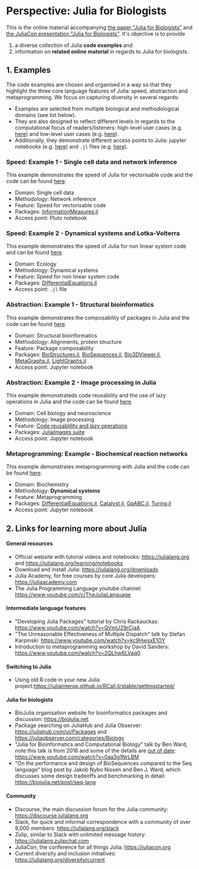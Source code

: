 # Perspective: Julia for Biologists
This is the online material accompanying [the paper "Julia for Biologists"](https://arxiv.org/abs/2109.09973) and [the JuliaCon presentation "Julia for Biologists"](https://www.youtube.com/watch?v=gRj7E5kYG1I). It's objective is to provide
1. a diverse collection of Julia **code examples** and 
2. information on **related online material** in regards to Julia for biologists. 


## 1. Examples
The code examples are chosen and organised in a way so that they highlight the three core language features of Julia: speed, abstraction and metaprogramming. We focus on capturing diversity in several regards:
- Examples are selected from multiple biological and methodological domains (see list below). 
- They are also designed to reflect different levels in regards to the computational focus of readers/listeners: high-level user cases (e.g. [here](https://github.com/ElisabethRoesch/Perspective_Julia_for_Biologists/blob/main/examples/metaprogramming/Dynamical-systems-modeling.ipynb)) and low-level user cases (e.g. [here](https://github.com/ElisabethRoesch/Perspective_Julia_for_Biologists/tree/main/examples/abstraction/images_lazy)).
- Additionally, they demonstrate different access points to Julia: jupyter notebooks (e.g. [here](https://github.com/ElisabethRoesch/Perspective_Julia_for_Biologists/blob/main/examples/metaprogramming/Dynamical-systems-modeling.ipynb)) and ``.jl`` files (e.g. [here](https://github.com/ElisabethRoesch/Perspective_Julia_for_Biologists/blob/main/examples/speed/Single_cell_data_and_network_inference.jl)).

### Speed: Example 1 - Single cell data and network inference
This example demonstrates the speed of Julia for vectorisable code and the code can be found [here](https://github.com/ElisabethRoesch/Perspective_Julia_for_Biologists/blob/main/examples/speed/Single_cell_data_and_network_inference.jl). 
* Domain: Single cell data
* Methodology: Network inference
* Feature: Speed for vectorisable code
* Packages: [InformationMeasures.jl](https://github.com/Tchanders/InformationMeasures.jl)
* Access point: Pluto notebook
### Speed: Example 2 - Dynamical systems and Lotka-Volterra
This example demonstrates the speed of Julia for non linear system code and can be found [here](https://github.com/ElisabethRoesch/Perspective_Julia_for_Biologists/blob/main/examples/speed/lotka_volterra_speed.jl).
* Domain: Ecology
* Methodology: Dynamical systems
* Feature: Speed for non linear system code
* Packages: [DifferentialEquations.jl](https://diffeq.sciml.ai/stable/)
* Access point: ``.jl`` file
### Abstraction: Example 1 - Structural bioinformatics
This example demonstrates the composability of packages in Julia and the code can be found [here](https://github.com/ElisabethRoesch/Perspective_Julia_for_Biologists/blob/main/examples/abstraction/structural_bioinformatics.ipynb).
* Domain: Structural bioinformatics
* Methodology: Alignments, protein structure
* Feature: Package composability
* Packages: [BioStructures.jl](https://github.com/BioJulia/BioStructures.jl), [BioSequences.jl](https://github.com/BioJulia/BioSequences.jl), [Bio3DViewer.jl](https://github.com/jgreener64/Bio3DView.jl), [MetaGraphs.jl](https://github.com/JuliaGraphs/MetaGraphs.jl), [LightGraphs.jl](https://github.com/sbromberger/LightGraphs.jl)
* Access point: Jupyter notebook
### Abstraction: Example 2 - Image processing in Julia
This example demonstrateds code reusability and the use of lazy operations in Julia and the code can be found [here](https://github.com/ElisabethRoesch/Perspective_Julia_for_Biologists/tree/main/examples/abstraction/images_lazy).
* Domain: Cell biology and neuroscience
* Methodology: Image processing
* Feature: [Code reusablility and lazy operations](examples/abstraction/images_lazy/README.md)
* Packages: [JuliaImages suite](https://juliaimages.org/stable/)
* Access point: Jupyter notebook
### Metaprogramming: Example - Biochemical reaction networks
This example demonstrates metaprogramming with Julia and the code can be found [here](https://github.com/ElisabethRoesch/Perspective_Julia_for_Biologists/blob/main/examples/metaprogramming/Dynamical-systems-modeling.ipynb).
* Domain: Biochemistry
* Methodology: **Dynamical systems**
* Feature: Metaprogramming
* Packages: [DifferentialEquations.jl](https://diffeq.sciml.ai/stable/), [Catalyst.jl](https://github.com/SciML/Catalyst.jl), [GpABC.jl](https://github.com/tanhevg/GpABC.jl), [Turing.jl](https://turing.ml/stable/) 
* Access point: Jupyter notebook
## 2. Links for learning more about Julia
#### General resources
  * Official website with tutorial videos and notebooks: https://julialang.org and https://julialang.org/learning/notebooks
  * Download and install Julia: https://julialang.org/downloads
  * Julia Academy, for free courses by core Julia developers: https://juliaacademy.com
  * The Julia Programming Language youtube channel: https://www.youtube.com/c/TheJuliaLanguage
#### Intermediate language features
  * "Developing Julia Packages" tutorial by Chris Rackauckas: https://www.youtube.com/watch?v=QVmU29rCjaA
  * "The Unreasonable Effectiveness of Multiple Dispatch" talk by Stefan Karpinski: https://www.youtube.com/watch?v=kc9HwsxE1OY
  * Introduction to metaprogramming workshop by David Sanders: https://www.youtube.com/watch?v=2QLhw6LVaq0
#### Switching to Julia
  * Using old R code in your new Julia project:https://juliainterop.github.io/RCall.jl/stable/gettingstarted/
#### Julia for biologists
  * BioJulia organisation website for bioinformatics packages and discussion: https://biojulia.net
  * Package searching on JuliaHub and Julia Observer: https://juliahub.com/ui/Packages and https://juliaobserver.com/categories/Biology
  * "Julia for Bioinformatics and Computational Biology" talk by Ben Ward, note this talk is from 2016 and some of the details are [out of date](https://biojulia.net/post/biojl): https://www.youtube.com/watch?v=0aa3g1NrLBM
  * "On the performance and design of BioSequences compared to the Seq language" blog post by Jakob Nybo Nissen and Ben J. Ward, which discusses some design tradeoffs and benchmarking in detail: https://biojulia.net/post/seq-lang
#### Community
  * Discourse, the main discussion forum for the Julia community: https://discourse.julialang.org
  * Slack, for quick and informal correspondence with a community of over 8,000 members: https://julialang.org/slack
  * Zulip, similar to Slack with unlimited message history: https://julialang.zulipchat.com
  * JuliaCon, the conference for all things Julia: https://juliacon.org
  * Current diversity and inclusion initiatives: https://julialang.org/diversity/current
